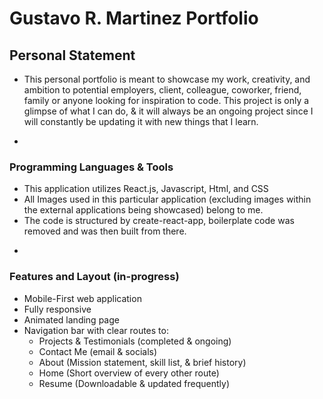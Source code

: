 # Gustavo R. Martinez Portfolio
## Personal Statement
* This personal portfolio is meant to showcase my work, creativity, and ambition to potential employers, client, colleague, coworker, friend, family or anyone looking for inspiration to code. This project is only a glimpse of what I can do, & it will always be an ongoing project since I will constantly be updating it with new things that I learn. 
- 
### Programming Languages & Tools
* This application utilizes React.js, Javascript, Html, and CSS
* All Images used in this particular application (excluding images within the external applications being showcased) belong to me.
* The code is structured by create-react-app, boilerplate code was removed and was then built from there.
- 
### Features and Layout (in-progress)
* Mobile-First web application
* Fully responsive
* Animated landing page
* Navigation bar with clear routes to:
  * Projects & Testimonials (completed & ongoing)
  * Contact Me (email & socials)
  * About (Mission statement, skill list, & brief history)
  * Home (Short overview of every other route)
  * Resume (Downloadable & updated frequently)